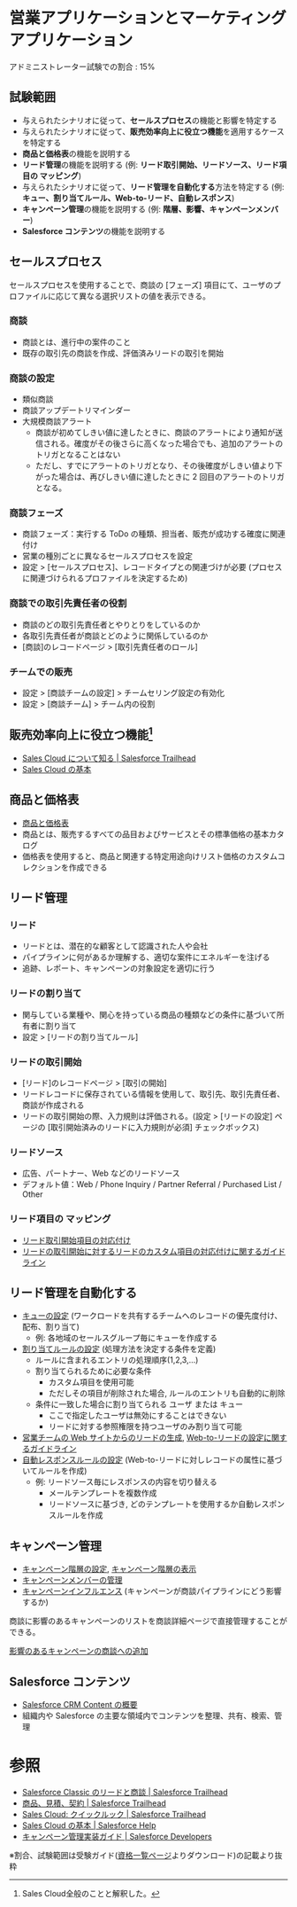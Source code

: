 # 営業アプリケーションとマーケティングアプリケーション

アドミニストレーター試験での割合 : 15%

## 試験範囲

- 与えられたシナリオに従って、<b>セールスプロセス</b>の機能と影響を特定する
- 与えられたシナリオに従って、<b>販売効率向上に役立つ機能</b>を適用するケースを特定する
- <b>商品と価格表</b>の機能を説明する
- <b>リード管理</b>の機能を説明する (例: <b>リード取引開始、リードソース、リード項目の マッピング</b>)
- 与えられたシナリオに従って、<b>リード管理を自動化する</b>方法を特定する (例: <b>キュー、割り当てルール、Web-to-リード、自動レスポンス</b>)
- <b>キャンペーン管理</b>の機能を説明する (例: <b>階層、影響、キャンペーンメンバー</b>)
- <b>Salesforce コンテンツ</b>の機能を説明する


セールスプロセス
---
セールスプロセスを使用することで、商談の [フェーズ] 項目にて、ユーザのプロファイルに応じて異なる選択リストの値を表示できる。


### 商談
- 商談とは、進行中の案件のこと
- 既存の取引先の商談を作成、評価済みリードの取引を開始


### 商談の設定
- 類似商談
- 商談アップデートリマインダー
- 大規模商談アラート
  - 商談が初めてしきい値に達したときに、商談のアラートにより通知が送信される。確度がその後さらに高くなった場合でも、追加のアラートのトリガとなることはない
  - ただし、すでにアラートのトリガとなり、その後確度がしきい値より下がった場合は、再びしきい値に達したときに 2 回目のアラートのトリガとなる。


### 商談フェーズ
- 商談フェーズ：実行する ToDo の種類、担当者、販売が成功する確度に関連付け
- 営業の種別ごとに異なるセールスプロセスを設定
- 設定 > [セールスプロセス]、レコードタイプとの関連づけが必要 (プロセスに関連づけられるプロファイルを決定するため)


### 商談での取引先責任者の役割
- 商談のどの取引先責任者とやりとりをしているのか
- 各取引先責任者が商談とどのように関係しているのか
- [商談]のレコードページ > [取引先責任者のロール]


### チームでの販売
- 設定 > [商談チームの設定] > チームセリング設定の有効化
- 設定 > [商談チーム] > チーム内の役割


販売効率向上に役立つ機能[^1]
---
- [Sales Cloud について知る | Salesforce Trailhead](https://trailhead.salesforce.com/ja/content/learn/trails/discover-sales-cloud)
- [Sales Cloud の基本](https://help.salesforce.com/articleView?id=sales_core.htm&type=5)

[^1]: Sales Cloud全般のことと解釈した。


商品と価格表
---
- [商品と価格表](https://help.salesforce.com/articleView?id=products_pricebooks.htm&type=5)
- 商品とは、販売するすべての品目およびサービスとその標準価格の基本カタログ
- 価格表を使用すると、商品と関連する特定用途向けリスト価格のカスタムコレクションを作成できる


リード管理
---



### リード
- リードとは、潜在的な顧客として認識された人や会社
- パイプラインに何があるか理解する、適切な案件にエネルギーを注げる
- 追跡、レポート、キャンペーンの対象設定を適切に行う


### リードの割り当て
- 関与している業種や、関心を持っている商品の種類などの条件に基づいて所有者に割り当て
- 設定 > [リードの割り当てルール]


### リードの取引開始
- [リード]のレコードページ > [取引の開始]
- リードレコードに保存されている情報を使用して、取引先、取引先責任者、商談が作成される
- リードの取引開始の際、入力規則は評価される。(設定 > [リードの設定] ページの [取引開始済みのリードに入力規則が必須] チェックボックス)


### リードソース
- 広告、パートナー、Web などのリードソース
- デフォルト値：Web / Phone Inquiry / Partner Referral / Purchased List / Other


### リード項目の マッピング
- [リード取引開始項目の対応付け](https://help.salesforce.com/articleView?id=lead_conversion_mapping.htm&type=5)
- [リードの取引開始に対するリードのカスタム項目の対応付けに関するガイドライン](https://help.salesforce.com/articleView?id=customize_mapleads_guidelines.htm&type=5)


リード管理を自動化する
---
- [キューの設定](https://help.salesforce.com/articleView?id=setting_up_queues.htm&type=5) (ワークロードを共有するチームへのレコードの優先度付け、配布、割り当て)
  - 例: 各地域のセールスグループ毎にキューを作成する
- [割り当てルールの設定](https://help.salesforce.com/articleView?id=creating_assignment_rules.htm&type=5) (処理方法を決定する条件を定義)
  - ルールに含まれるエントリの処理順序(1,2,3,...)
  - 割り当てられるために必要な条件
    - カスタム項目を使用可能
    - ただしその項目が削除された場合, ルールのエントリも自動的に削除
  - 条件に一致した場合に割り当てられる ユーザ または キュー
    - ここで指定したユーザは無効にすることはできない
    - リードに対する参照権限を持つユーザのみ割り当て可能
- [営業チームの Web サイトからのリードの生成](https://help.salesforce.com/articleView?id=setting_up_web-to-lead.htm&type=5), [Web-to-リードの設定に関するガイドライン](https://help.salesforce.com/articleView?id=customize_leadpreparation.htm&type=5)
- [自動レスポンスルールの設定](https://help.salesforce.com/articleView?id=creating_auto-response_rules.htm&type=5) (Web-to-リードに対しレコードの属性に基づいてルールを作成)
  - 例: リードソース毎にレスポンスの内容を切り替える
    - メールテンプレートを複数作成
    - リードソースに基づき, どのテンプレートを使用するか自動レスポンスルールを作成

キャンペーン管理
---
- [キャンペーン階層の設定](https://help.salesforce.com/articleView?id=campaigns_hierarchy_setup.htm&type=5), [キャンペーン階層の表示](https://help.salesforce.com/articleView?id=campaigns_viewhierarchy.htm&type=5)
- [キャンペーンメンバーの管理](https://help.salesforce.com/articleView?id=campaigns_members_landing_page.htm&type=5)
- [キャンペーンインフルエンス](https://help.salesforce.com/articleView?id=campaign_influence_parent.htm&type=5) (キャンペーンが商談パイプラインにどう影響するか)

商談に影響のあるキャンペーンのリストを商談詳細ページで直接管理することができる。

[影響のあるキャンペーンの商談への追加](https://help.salesforce.com/articleView?id=campaigns_influence_using.htm&type=5)


Salesforce コンテンツ
---
- [Salesforce CRM Content の概要](https://help.salesforce.com/articleView?id=content_about.htm&type=5)
- 組織内や Salesforce の主要な領域内でコンテンツを整理、共有、検索、管理


参照
===
- [Salesforce Classic のリードと商談 | Salesforce Trailhead](https://trailhead.salesforce.com/ja/content/learn/modules/admin_intro_opptys_leads?trailmix_creator_id=00550000006yDdKAAU&trailmix_id=prepare-for-your-salesforce-administrator-credential)
- [商品、見積、契約 | Salesforce Trailhead](https://trailhead.salesforce.com/ja/content/learn/modules/sales_admin_products_quotes_contracts?trailmix_creator_id=00550000006yDdKAAU&trailmix_id=prepare-for-your-salesforce-administrator-credential)
- [Sales Cloud: クイックルック | Salesforce Trailhead](https://trailhead.salesforce.com/ja/content/learn/modules/sales-cloud-platform-quick-look)
- [Sales Cloud の基本 | Salesforce Help](https://help.salesforce.com/articleView?id=sales_core.htm&type=5)
- [キャンペーン管理実装ガイド | Salesforce Developers](https://developer.salesforce.com/docs/atlas.ja-jp.salesforce_campaign_implementation_guide.meta/salesforce_campaign_implementation_guide/campaign_management.htm)

※割合、試験範囲は受験ガイド([資格一覧ページ](http://tandc.salesforce.com/credentials)よりダウンロード)の記載より抜粋
